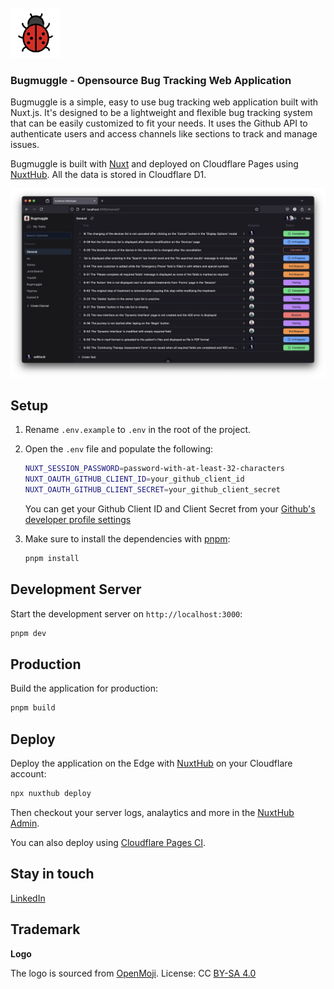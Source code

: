 <br />
<img src="public/logo.svg" width="80" />

### Bugmuggle - Opensource Bug Tracking Web Application
Bugmuggle is a simple, easy to use bug tracking web application built with Nuxt.js. It's designed to be a lightweight and flexible bug tracking system that can be easily customized to fit your needs. It uses the Github API to authenticate users and access channels like sections to track and manage issues.

Bugmuggle is built with [Nuxt](https://nuxt.com) and deployed on Cloudflare Pages using [NuxtHub](https://hub.nuxt.com). All the data is stored in Cloudflare D1.

<a href="https://hello.nuxt.dev">
<img src="screenshot.png" alt="A latest screenshot of Bugmuggle app" />
</a>

## Setup
1. Rename `.env.example` to `.env` in the root of the project.

2. Open the `.env` file and populate the following:
    ```bash
    NUXT_SESSION_PASSWORD=password-with-at-least-32-characters
    NUXT_OAUTH_GITHUB_CLIENT_ID=your_github_client_id
    NUXT_OAUTH_GITHUB_CLIENT_SECRET=your_github_client_secret
    ```
    You can get your Github Client ID and Client Secret from your [Github's developer profile settings](https://github.com/settings/developers)


3. Make sure to install the dependencies with [pnpm](https://pnpm.io/installation#using-corepack):
    ```bash
    pnpm install
    ```

## Development Server

Start the development server on `http://localhost:3000`:

```bash
pnpm dev
```

## Production

Build the application for production:

```bash
pnpm build
```

## Deploy


Deploy the application on the Edge with [NuxtHub](https://hub.nuxt.com) on your Cloudflare account:

```bash
npx nuxthub deploy
```

Then checkout your server logs, analaytics and more in the [NuxtHub Admin](https://admin.hub.nuxt.com).

You can also deploy using [Cloudflare Pages CI](https://hub.nuxt.com/docs/getting-started/deploy#cloudflare-pages-ci).

## Stay in touch
[LinkedIn](https://www.linkedin.com/showcase/bugmuggle/)

## Trademark
**Logo**

The logo is sourced from [OpenMoji](https://openmoji.org/library/emoji-1F436/). License: CC [BY-SA 4.0](https://creativecommons.org/licenses/by-sa/4.0/)

